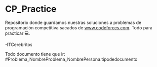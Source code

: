 # CP_Practice

Repositorio donde guardamos nuestras soluciones a problemas de programación
competitiva sacados de www.codeforces.com. Todo para practicar 💻.

-ITCerebritos

Todo documento tiene que ir:
#Problema_NombreProblema_NombrePersona.tipodedocumento
